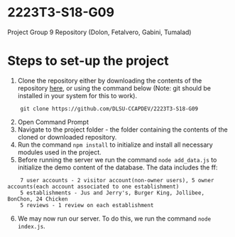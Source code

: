 # 2223T3-S18-G09
Project Group 9 Repository (Dolon, Fetalvero, Gabini, Tumalad)

<!-- Insert the details of the project implementation next time -->

<!-- Insert the content info of the files next time -->

# Steps to set-up the project
1. Clone the repository either by downloading the contents of the repository [here](https://github.com/DLSU-CCAPDEV/2223T3-S18-G09/archive/refs/heads/main.zip), or using the command below (Note: git should be installed in your system for this to work).
```
    git clone https://github.com/DLSU-CCAPDEV/2223T3-S18-G09
```
2. Open Command Prompt
3. Navigate to the project folder - the folder containing the contents of the cloned or downloaded repository.
4. Run the command `npm install` to initialize and install all necessary modules used in the project.
5. Before running the server we run the command `node add_data.js` to initialize the demo content of the database. The data includes the ff:
```
    7 user accounts - 2 visitor account(non-owner users), 5 owner accounts(each account associated to one establishment)
    5 establishments - Jus and Jerry's, Burger King, Jollibee, BonChon, 24 Chicken
    5 reviews - 1 review on each establishment
```
6. We may now run our server. To do this, we run the command `node index.js`.
